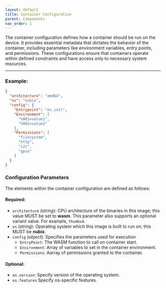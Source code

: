 ```yaml
---
layout: default
title: Container Configuration 
parent: Components
nav_order: 1
---
```



The container configuration defines how a container should be run on the device. It provides essential metadata that dictates the behavior of the container, including parameters like environment variables, entry points, and permissions. These configurations ensure that containers operate within defined constraints and have access only to necessary system resources.

---

### Example:
```json
{
  "architecture": "amd64",
  "os": "nubix",
  "config": {
    "Entrypoint": "on_init",
    "Environment": [
      "VAR1=value1",
      "VAR2=value2"
    ],
    "Permissions": [
      "filesystem",
      "http",
      "i2c",
      "gpio"
    ]
  }
}
```
### Configuration Parameters

The elements within the container configuration are defined as follows:

#### Required:
- `architecture` (*string*): CPU architecture of the binaries in this image; this value MUST be set to **wasm**. This parameter also supports an optional variant value. For example, `thumbv4`.
- `os` (*string*): Operating system which this image is built to run on; this MUST be **nubix**.
- `config` (*object*): Specifies the parameters used for execution
  - `EntryPoint`: The WASM function to call on container start.
  - `Environment`: Array of variables to set in the container environment.
  - `Permissions`: Aarray of permissions granted to the container.

#### Optional:
- `os.version`: Specify version of the operating system.
- `os.features` Specify os-specific features.